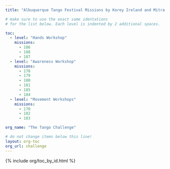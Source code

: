 ```yaml
---
title: "Albuquerque Tango Festival Missions by Korey Ireland and Mitra Martin"

# make sure to use the exact same identations
# for the list below. Each level is indented by 2 additional spaces.

toc:
  - level: "Hands Workshop"    
    missions:           
      - 186              
      - 188              
      - 187               
  - level: "Awareness Workshop"
    missions:
      - 178
      - 179
      - 180
      - 181
      - 185
      - 184
  - level: "Movement Workshops"
    missions:
      - 170
      - 182
      - 183

org_name: "The Tango Challenge"

# do not change items below this line!
layout: org-toc
org_url: challenge
---
```


{% include org/toc_by_id.html %}

